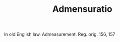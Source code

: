 ---
title: Admensuratio
letter: A
permalink: "/definitions/admensuratio.html"
body: In old English law. Admeasurement. Reg. orig. 156, 157
published_at: '2018-07-07'
source: Black's Law Dictionary
layout: post
---
